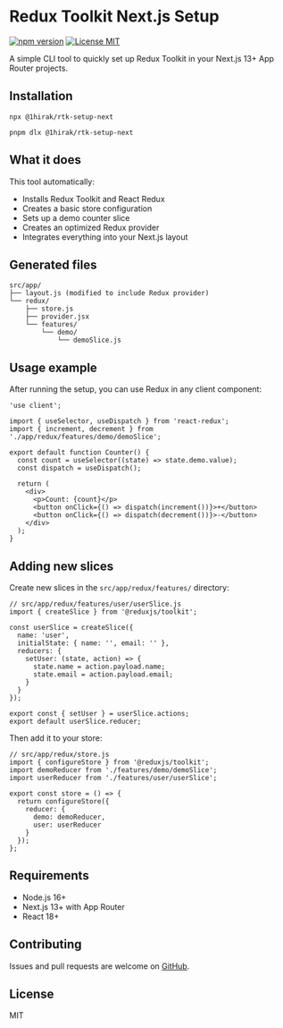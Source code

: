 # Redux Toolkit Next.js Setup

[![npm version](https://badge.fury.io/js/@1hirak%2Frtk-setup-next.svg)](https://badge.fury.io/js/@1hirak%2Frtk-setup-next)
[![License MIT](https://img.shields.io/badge/License-MIT-yellow.svg)](https://opensource.org/licenses/MIT)

A simple CLI tool to quickly set up Redux Toolkit in your Next.js 13+ App Router projects.

## Installation

    npx @1hirak/rtk-setup-next

    pnpm dlx @1hirak/rtk-setup-next

## What it does

This tool automatically:

* Installs Redux Toolkit and React Redux
* Creates a basic store configuration
* Sets up a demo counter slice
* Creates an optimized Redux provider
* Integrates everything into your Next.js layout

## Generated files

    src/app/
    ├── layout.js (modified to include Redux provider)
    └── redux/
        ├── store.js
        ├── provider.jsx
        └── features/
            └── demo/
                └── demoSlice.js

## Usage example

After running the setup, you can use Redux in any client component:

    'use client';
    
    import { useSelector, useDispatch } from 'react-redux';
    import { increment, decrement } from './app/redux/features/demo/demoSlice';
    
    export default function Counter() {
      const count = useSelector((state) => state.demo.value);
      const dispatch = useDispatch();
    
      return (
        <div>
          <p>Count: {count}</p>
          <button onClick={() => dispatch(increment())}>+</button>
          <button onClick={() => dispatch(decrement())}>-</button>
        </div>
      );
    }

## Adding new slices

Create new slices in the `src/app/redux/features/` directory:

    // src/app/redux/features/user/userSlice.js
    import { createSlice } from '@reduxjs/toolkit';
    
    const userSlice = createSlice({
      name: 'user',
      initialState: { name: '', email: '' },
      reducers: {
        setUser: (state, action) => {
          state.name = action.payload.name;
          state.email = action.payload.email;
        }
      }
    });
    
    export const { setUser } = userSlice.actions;
    export default userSlice.reducer;

Then add it to your store:

    // src/app/redux/store.js
    import { configureStore } from '@reduxjs/toolkit';
    import demoReducer from './features/demo/demoSlice';
    import userReducer from './features/user/userSlice';
    
    export const store = () => {
      return configureStore({
        reducer: {
          demo: demoReducer,
          user: userReducer
        }
      });
    };

## Requirements

* Node.js 16+
* Next.js 13+ with App Router
* React 18+

## Contributing

Issues and pull requests are welcome on [GitHub](https://github.com/1hirak/rtk-setup-next).

## License

MIT